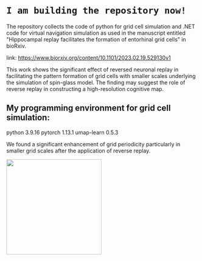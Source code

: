 # `I am building the repository now! `<br />



The repository collects the code of python for grid cell simulation and .NET code for virtual navigation simulation as used in the manuscript entitled "Hippocampal replay facilitates the formation of entorhinal grid cells" in bioRxiv.

link: https://www.biorxiv.org/content/10.1101/2023.02.19.529130v1

This work shows the significant effect of reversed neuronal replay in facilitating the pattern formation of grid cells with smaller scales underlying the simulation of spin-glass model. The finding may suggest the role of reverse replay in constructing a high-resolution cognitive map.


## My programming environment for grid cell simulation:
python 3.9.16
pytorch 1.13.1
umap-learn 0.5.3


We found a significant enhancement of grid periodicity particularly in smaller grid scales after the application of reverse replay.









<img src="[/images/output/video1.gif](https://github.com/ZHANGneuro/Hippocampal-replay-facilitates-the-formation-of-entorhinal-grid-cells/blob/main/video_1_AdobeExpress.gif)" width="250" height="250"/>



<!-- ![alt-text]() -->

